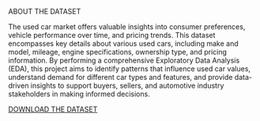 ABOUT THE DATASET

The used car market offers valuable insights into consumer preferences, vehicle performance over time, and pricing trends. This dataset encompasses key details 
about various used cars, including make and model, mileage, engine specifications, ownership type, and pricing information. By performing a comprehensive Exploratory 
Data Analysis (EDA), this project aims to identify patterns that influence used car values, understand demand for different car types and features, and provide data-driven 
insights to support buyers, sellers, and automotive industry stakeholders in making informed decisions.  


[DOWNLOAD THE DATASET](https://www.kaggle.com/code/taichiuemura/used-car-prices/notebook)
